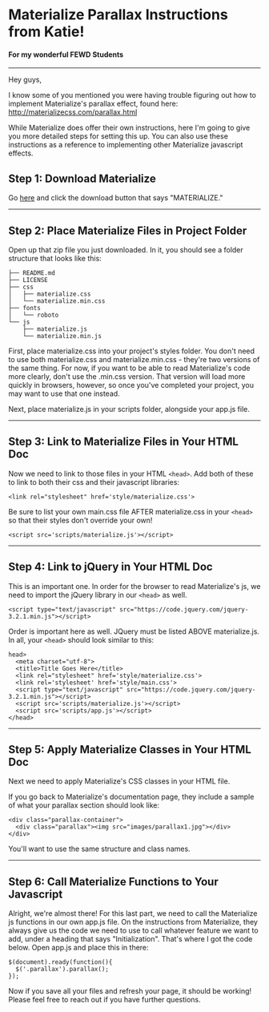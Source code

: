# Materialize Parallax Instructions from Katie!
#### For my wonderful FEWD Students

___

Hey guys,

I know some of you mentioned you were having trouble figuring out how to implement Materialize's parallax effect, found here: http://materializecss.com/parallax.html

While Materialize does offer their own instructions, here I'm going to give you more detailed steps for setting this up. You can also use these instructions as a reference to implementing other Materialize javascript effects.

## Step 1: Download Materialize

Go <a href='http://materializecss.com/getting-started.html'> here</a> and click the download button that says "MATERIALIZE."
___

## Step 2: Place Materialize Files in Project Folder

Open up that zip file you just downloaded. In it, you should see a folder structure that looks like this:
```
├── README.md
├── LICENSE
├── css
│   ├── materialize.css
│   └── materialize.min.css
├── fonts
│   └── roboto
└── js
    ├── materialize.js
    └── materialize.min.js
```

First, place materialize.css into your project's styles folder. You don't need to use both materialize.css and materialize.min.css - they're two versions of the same thing. For now, if you want to be able to read Materialize's code more clearly, don't use the .min.css version. That version will load more quickly in browsers, however, so once you've completed your project, you may want to use that one instead.

Next, place materialize.js in your scripts folder, alongside your app.js file.

___

## Step 3: Link to Materialize Files in Your HTML Doc

Now we need to link to those files in your HTML `<head>`. Add both of these to link to both their css and their javascript libraries:
```
<link rel="stylesheet" href='style/materialize.css'>
```
Be sure to list your own main.css file AFTER materialize.css in your `<head>` so that their styles don't override your own!
```
<script src='scripts/materialize.js'></script>
```
___

## Step 4: Link to jQuery in Your HTML Doc

This is an important one. In order for the browser to read Materialize's js, we need to import the jQuery library in our `<head>` as well.

```
<script type="text/javascript" src="https://code.jquery.com/jquery-3.2.1.min.js"></script>
```
Order is important here as well. JQuery must be listed ABOVE materialize.js. In all, your `<head>` should look similar to this:
```
head>
  <meta charset="utf-8">
  <title>Title Goes Here</title>
  <link rel="stylesheet" href='style/materialize.css'>
  <link rel='stylesheet' href='style/main.css'>
  <script type="text/javascript" src="https://code.jquery.com/jquery-3.2.1.min.js"></script>
  <script src='scripts/materialize.js'></script>
  <script src='scripts/app.js'></script>
</head>
```
___


## Step 5: Apply Materialize Classes in Your HTML Doc

Next we need to apply Materialize's CSS classes in your HTML file.

If you go back to Materialize's documentation page, they include a sample of what your parallax section should look like:
```
<div class="parallax-container">
  <div class="parallax"><img src="images/parallax1.jpg"></div>
</div>
```
You'll want to use the same structure and class names.

___

## Step 6: Call Materialize Functions to Your Javascript

Alright, we're almost there! For this last part, we need to call the Materialize js functions in our own app.js file. On the instructions from Materialize, they always give us the code we need to use to call whatever feature we want to add, under a heading that says "Initialization". That's where I got the code below. Open app.js and place this in there:
```
$(document).ready(function(){
  $('.parallax').parallax();
});
```

Now if you save all your files and refresh your page, it should be working! Please feel free to reach out if you have further questions.
